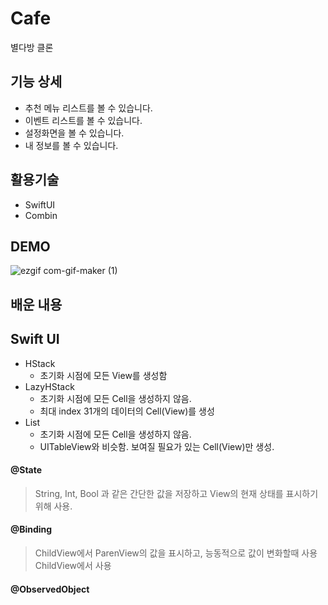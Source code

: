 # Cafe
별다방 클론 

## 기능 상세
- 추천 메뉴 리스트를 볼 수 있습니다. 
- 이벤트 리스트를 볼 수 있습니다. 
- 설정화면을 볼 수 있습니다. 
- 내 정보를 볼 수 있습니다. 


## 활용기술 

- SwiftUI
- Combin 

## DEMO
![ezgif com-gif-maker (1)](https://user-images.githubusercontent.com/51107183/157666437-89d7ce93-68f2-449b-a428-0f13a828c136.gif)

## 배운 내용

## Swift UI 

- HStack
	- 초기화 시점에 모든 View를 생성함 
- LazyHStack 
	- 초기화 시점에 모든 Cell을 생성하지 않음.
	- 최대 index 31개의 데이터의 Cell(View)를 생성 
- List 
	- 초기화 시점에 모든 Cell을 생성하지 않음.
	- UITableView와 비슷함. 보여질 필요가 있는 Cell(View)만 생성. 

#### @State 
> String, Int, Bool 과 같은 간단한 값을 저장하고 View의 현재 상태를 표시하기 위해 사용. 

#### @Binding 
> ChildView에서 ParenView의 값을 표시하고, 능동적으로 값이 변화할때 사용 
> ChildView에서 사용 

#### @ObservedObject 
 	
